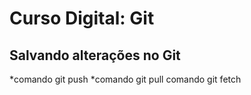 # Curso Digital: Git

## Salvando alterações no Git
*comando git push
*comando git pull
comando git fetch

